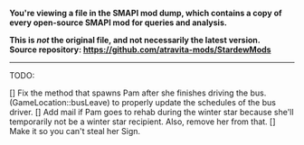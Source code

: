 **You're viewing a file in the SMAPI mod dump, which contains a copy of every open-source SMAPI mod
for queries and analysis.**

**This is _not_ the original file, and not necessarily the latest version.**  
**Source repository: https://github.com/atravita-mods/StardewMods**

----



TODO:

[] Fix the method that spawns Pam after she finishes driving the bus. (GameLocation::busLeave) to properly update the schedules of the bus driver.
[] Add mail if Pam goes to rehab during the winter star because she'll temporarily not be a winter star recipient. Also, remove her from that.
[] Make it so you can't steal her Sign.